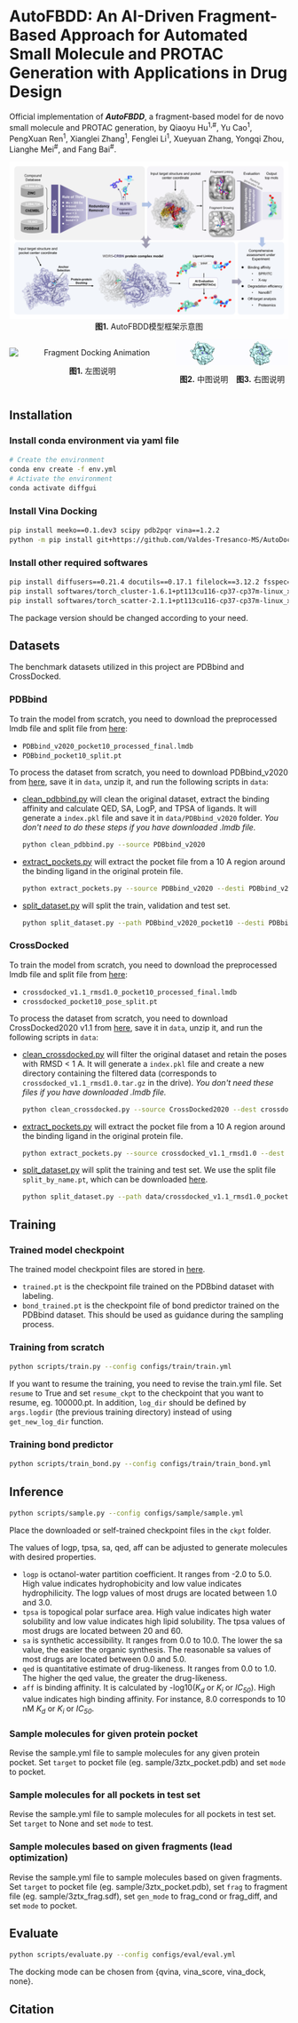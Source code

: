 # AutoFBDD: An AI-Driven Fragment-Based Approach for Automated Small Molecule and PROTAC Generation with Applications in Drug Design
Official implementation of ***AutoFBDD***, a fragment-based model for de novo small molecule and PROTAC generation, by Qiaoyu Hu<sup>1,#</sup>, Yu Cao<sup>1</sup>, PengXuan Ren<sup>1</sup>, Xianglei Zhang<sup>1</sup>, Fenglei Li<sup>1</sup>, Xueyuan Zhang, Yongqi Zhou, Lianghe Mei<sup>#</sup>, and Fang Bai<sup>#</sup>.

<p align="center">
  <img src="figures/AutoFBDD_framework.png" alt="AutoFBDD Framework" /><br>
  <strong>图1.</strong> AutoFBDD模型框架示意图
</p>

<div style="display: flex; justify-content: space-between; align-items: center; width: 100%;">
  <!-- 图片1（左） -->
  <div style="flex: 1; text-align: center;">
    <img src="figures/Fragment_docking.gif" 
         alt="Fragment Docking Animation" 
         width="300"
         style="display: block; margin: 0 auto;"
         autoplay loop muted>
    <p><strong>图1.</strong> 左图说明</p>
  </div>

  <!-- 图片2（中） -->
  <div style="flex: 1; text-align: center;">
    <img src="figures/Fragment_linking_1.gif" 
         alt="Fragment Docking Animation" 
         width="300"
         style="display: block; margin: 0 auto;"
         autoplay loop muted>
    <p><strong>图2.</strong> 中图说明</p>
  </div>

  <!-- 图片3（右） -->
  <div style="flex: 1; text-align: center;">
    <img src="figures/Fragment_linking_2.gif" 
         alt="Fragment Docking Animation" 
         width="300"
         style="display: block; margin: 0 auto;"
         autoplay loop muted>
    <p><strong>图3.</strong> 右图说明</p>
  </div>
</div>

## Installation

### Install conda environment via yaml file
```bash
# Create the environment
conda env create -f env.yml
# Activate the environment
conda activate diffgui
```

### Install Vina Docking
```bash
pip install meeko==0.1.dev3 scipy pdb2pqr vina==1.2.2
python -m pip install git+https://github.com/Valdes-Tresanco-MS/AutoDockTools_py3
```

### Install other required softwares
```bash
pip install diffusers==0.21.4 docutils==0.17.1 filelock==3.12.2 fsspec==2023.1.0
pip install softwares/torch_cluster-1.6.1+pt113cu116-cp37-cp37m-linux_x86_64.whl
pip install softwares/torch_scatter-2.1.1+pt113cu116-cp37-cp37m-linux_x86_64.whl
```
The package version should be changed according to your need.

## Datasets
The benchmark datasets utilized in this project are PDBbind and CrossDocked.
### PDBbind
To train the model from scratch, you need to download the preprocessed lmdb file and split file from [here](https://drive.google.com/drive/folders/1pQk1FASCnCLjYRd7yc17WfctoHR50s2r):
* `PDBbind_v2020_pocket10_processed_final.lmdb`
* `PDBbind_pocket10_split.pt`

To process the dataset from scratch, you need to download PDBbind_v2020 from [here](http://www.pdbbind.org.cn/download.php), save it in `data`, unzip it, and run the following scripts in `data`:
* [clean_pdbbind.py](data/clean_pdbbind.py) will clean the original dataset, extract the binding affinity and calculate QED, SA, LogP, and TPSA of ligands. It will generate a `index.pkl` file and save it in `data/PDBbind_v2020` folder. *You don't need to do these steps if you have downloaded .lmdb file.*
    ```bash
    python clean_pdbbind.py --source PDBbind_v2020
    ```
* [extract_pockets.py](data/extract_pockets.py) will extract the pocket file from a 10 A region around the binding ligand in the original protein file.
    ```bash
    python extract_pockets.py --source PDBbind_v2020 --desti PDBbind_v2020_pocket10
    ```
* [split_dataset.py](data/split_dataset.py) will split the train, validation and test set.
    ```bash
    python split_dataset.py --path PDBbind_v2020_pocket10 --desti PDBbind_pocket10_split.pt --train 17327 --val 1825 --test 100
    ```

### CrossDocked
To train the model from scratch, you need to download the preprocessed lmdb file and split file from [here](https://drive.google.com/drive/folders/1pQk1FASCnCLjYRd7yc17WfctoHR50s2r):
* `crossdocked_v1.1_rmsd1.0_pocket10_processed_final.lmdb`
* `crossdocked_pocket10_pose_split.pt`

To process the dataset from scratch, you need to download CrossDocked2020 v1.1 from [here](https://bits.csb.pitt.edu/files/crossdock2020/), save it in `data`, unzip it, and run the following scripts in `data`:
* [clean_crossdocked.py](data/clean_crossdocked.py) will filter the original dataset and retain the poses with RMSD < 1 A. It will generate a `index.pkl` file and create a new directory containing the filtered data (corresponds to `crossdocked_v1.1_rmsd1.0.tar.gz` in the drive). *You don't need these files if you have downloaded .lmdb file.*
    ```bash
    python clean_crossdocked.py --source CrossDocked2020 --dest crossdocked_v1.1_rmsd1.0 --rmsd_thr 1.0
    ```
* [extract_pockets.py](data/extract_pockets.py) will extract the pocket file from a 10 A region around the binding ligand in the original protein file.
    ```bash
    python extract_pockets.py --source crossdocked_v1.1_rmsd1.0 --dest crossdocked_v1.1_rmsd1.0_pocket10
    ```
* [split_dataset.py](data/split_dataset.py) will split the training and test set. We use the split file `split_by_name.pt`, which can be downloaded [here](https://drive.google.com/drive/folders/1pQk1FASCnCLjYRd7yc17WfctoHR50s2r).
    ```bash
    python split_dataset.py --path data/crossdocked_v1.1_rmsd1.0_pocket10 --dest data/crossdocked_pocket10_pose_split.pt --fixed_split data/split_by_name.pt
    ```

## Training
### Trained model checkpoint
The trained model checkpoint files are stored in [here](https://drive.google.com/drive/folders/1pQk1FASCnCLjYRd7yc17WfctoHR50s2r).
* `trained.pt` is the checkpoint file trained on the PDBbind dataset with labeling.
* `bond_trained.pt` is the checkpoint file of bond predictor trained on the PDBbind dataset. This should be used as guidance during the sampling process.

### Training from scratch
```bash
python scripts/train.py --config configs/train/train.yml
```
If you want to resume the training, you need to revise the train.yml file. Set `resume` to True and set `resume_ckpt` to the checkpoint that you want to resume, eg. 100000.pt. In addition, `log_dir` should be defined by `args.logdir` (the previous training directory) instead of using `get_new_log_dir` function.

### Training bond predictor
```bash
python scripts/train_bond.py --config configs/train/train_bond.yml
```

## Inference
```bash
python scripts/sample.py --config configs/sample/sample.yml
```
Place the downloaded or self-trained checkpoint files in the `ckpt` folder.

The values of logp, tpsa, sa, qed, aff can be adjusted to generate molecules with desired properties.
* `logp` is octanol-water partition coefficient. It ranges from -2.0 to 5.0. High value indicates hydrophobicity and low value indicates hydrophilicity. The logp values of most drugs are located between 1.0 and 3.0.
* `tpsa` is topogical polar surface area. High value indicates high water solubility and low value indicates high lipid solubility. The tpsa values of most drugs are located between 20 and 60.
* `sa` is synthetic accessibility. It ranges from 0.0 to 10.0. The lower the sa value, the easier the organic synthesis. The reasonable sa values of most drugs are located between 0.0 and 5.0.
* `qed` is quantitative estimate of drug-likeness. It ranges from 0.0 to 1.0. The higher the qed value, the greater the drug-likeness.
* `aff` is binding affinity. It is calculated by -log10(*K<sub>d</sub>* or *K<sub>i</sub>* or *IC<sub>50</sub>*). High value indicates high binding affinity. For instance, 8.0 corresponds to 10 nM *K<sub>d</sub>* or *K<sub>i</sub>* or *IC<sub>50</sub>*.

### Sample molecules for given protein pocket
Revise the sample.yml file to sample molecules for any given protein pocket. Set `target` to pocket file (eg. sample/3ztx_pocket.pdb) and set `mode` to pocket.

### Sample molecules for all pockets in test set
Revise the sample.yml file to sample molecules for all pockets in test set. Set `target` to None and set `mode` to test.

### Sample molecules based on given fragments (lead optimization)
Revise the sample.yml file to sample molecules based on given fragments. Set `target` to pocket file (eg. sample/3ztx_pocket.pdb), set `frag` to fragment file (eg. sample/3ztx_frag.sdf), set `gen_mode` to frag_cond or frag_diff, and set `mode` to pocket.

## Evaluate
```bash
python scripts/evaluate.py --config configs/eval/eval.yml
```
The docking mode can be chosen from {qvina, vina_score, vina_dock, none}.

## Citation
